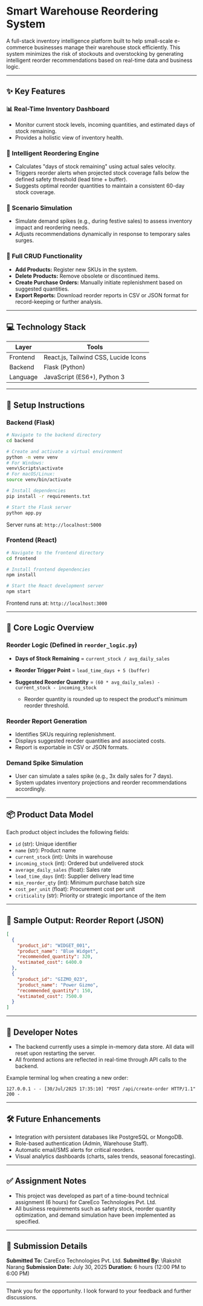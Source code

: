 # Smart Warehouse Reordering System

A full-stack inventory intelligence platform built to help small-scale e-commerce businesses manage their warehouse stock efficiently. This system minimizes the risk of stockouts and overstocking by generating intelligent reorder recommendations based on real-time data and business logic.

---

## ✨ Key Features

### 📊 Real-Time Inventory Dashboard

* Monitor current stock levels, incoming quantities, and estimated days of stock remaining.
* Provides a holistic view of inventory health.

### 🧠 Intelligent Reordering Engine

* Calculates "days of stock remaining" using actual sales velocity.
* Triggers reorder alerts when projected stock coverage falls below the defined safety threshold (lead time + buffer).
* Suggests optimal reorder quantities to maintain a consistent 60-day stock coverage.

### 🔁 Scenario Simulation

* Simulate demand spikes (e.g., during festive sales) to assess inventory impact and reordering needs.
* Adjusts recommendations dynamically in response to temporary sales surges.

### 🔧 Full CRUD Functionality

* **Add Products:** Register new SKUs in the system.
* **Delete Products:** Remove obsolete or discontinued items.
* **Create Purchase Orders:** Manually initiate replenishment based on suggested quantities.
* **Export Reports:** Download reorder reports in CSV or JSON format for record-keeping or further analysis.

---

## 💻 Technology Stack

| Layer    | Tools                                |
| -------- | ------------------------------------ |
| Frontend | React.js, Tailwind CSS, Lucide Icons |
| Backend  | Flask (Python)                       |
| Language | JavaScript (ES6+), Python 3          |

---

## 🚀 Setup Instructions

### Backend (Flask)

```bash
# Navigate to the backend directory
cd backend

# Create and activate a virtual environment
python -m venv venv
# For Windows:
venv\Scripts\activate
# For macOS/Linux:
source venv/bin/activate

# Install dependencies
pip install -r requirements.txt

# Start the Flask server
python app.py
```

Server runs at: `http://localhost:5000`

### Frontend (React)

```bash
# Navigate to the frontend directory
cd frontend

# Install frontend dependencies
npm install

# Start the React development server
npm start
```

Frontend runs at: `http://localhost:3000`

---

## 🧠 Core Logic Overview

### Reorder Logic (Defined in `reorder_logic.py`)

* **Days of Stock Remaining** = `current_stock / avg_daily_sales`
* **Reorder Trigger Point** = `lead_time_days + 5 (buffer)`
* **Suggested Reorder Quantity** = `(60 * avg_daily_sales) - current_stock - incoming_stock`

  * Reorder quantity is rounded up to respect the product's minimum reorder threshold.

### Reorder Report Generation

* Identifies SKUs requiring replenishment.
* Displays suggested reorder quantities and associated costs.
* Report is exportable in CSV or JSON formats.

### Demand Spike Simulation

* User can simulate a sales spike (e.g., 3x daily sales for 7 days).
* System updates inventory projections and reorder recommendations accordingly.

---

## 📦 Product Data Model

Each product object includes the following fields:

* `id` (str): Unique identifier
* `name` (str): Product name
* `current_stock` (int): Units in warehouse
* `incoming_stock` (int): Ordered but undelivered stock
* `average_daily_sales` (float): Sales rate
* `lead_time_days` (int): Supplier delivery lead time
* `min_reorder_qty` (int): Minimum purchase batch size
* `cost_per_unit` (float): Procurement cost per unit
* `criticality` (str): Priority or strategic importance of the item

---

## 🧪 Sample Output: Reorder Report (JSON)

```json
[
  {
    "product_id": "WIDGET_001",
    "product_name": "Blue Widget",
    "recommended_quantity": 320,
    "estimated_cost": 6400.0
  },
  {
    "product_id": "GIZMO_023",
    "product_name": "Power Gizmo",
    "recommended_quantity": 150,
    "estimated_cost": 7500.0
  }
]
```

---

## 🧾 Developer Notes

* The backend currently uses a simple in-memory data store. All data will reset upon restarting the server.
* All frontend actions are reflected in real-time through API calls to the backend.

Example terminal log when creating a new order:

```
127.0.0.1 - - [30/Jul/2025 17:35:10] "POST /api/create-order HTTP/1.1" 200 -
```

---

## 🛠 Future Enhancements

* Integration with persistent databases like PostgreSQL or MongoDB.
* Role-based authentication (Admin, Warehouse Staff).
* Automatic email/SMS alerts for critical reorders.
* Visual analytics dashboards (charts, sales trends, seasonal forecasting).

---

## ✅ Assignment Notes

* This project was developed as part of a time-bound technical assignment (6 hours) for CareEco Technologies Pvt. Ltd.
* All business requirements such as safety stock, reorder quantity optimization, and demand simulation have been implemented as specified.

---

## 📌 Submission Details

**Submitted To:** CareEco Technologies Pvt. Ltd.
**Submitted By:** \Rakshit Narang
**Submission Date:** July 30, 2025
**Duration:** 6 hours (12:00 PM to 6:00 PM)

---

Thank you for the opportunity. I look forward to your feedback and further discussions.
